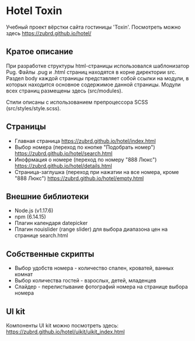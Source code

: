 # Hotel Toxin

Учебный проект вёрстки сайта гостиницы 'Toxin'. Посмотреть можно здесь https://zubrd.github.io/hotel/

## Кратое описание

При разработке структуры html-страницы использовался шаблонизатор Pug. Файлы .pug и .html страниц находятся в корне директории src. Раздел body каждой страницы представляет собой ссылки на модули, в которых находится основное содержимое данной страницы. Модули всех страниц размещены здесь (src/modules).

Стили описаны с использованием препроцессора SCSS (src/styles/style.scss).

## Страницы

- Главная страница https://zubrd.github.io/hotel/index.html
- Выбор номера (переход по кнопке "Подобрать номер") https://zubrd.github.io/hotel/search.html
- Инофрмация о номере (переход по номеру "888 Люкс") https://zubrd.github.io/hotel/details.html
- Страница-заглушка (переход при нажатии на все номера, кроме "888 Люкс") https://zubrd.github.io/hotel/empty.html

## Внешние библиотеки

- Node.js (v1.17.6)
- npm (6.14.15)
- Плагин календаря datepicker
- Плагин nouislider (range slider) для выбора диапазона цен на странице search.html

## Собственные скрипты

- Выбор удобств номера - количество спален, кроватей, ванных комнат 
- Выбор количества гостей - взрослых, детей, младенцев
- Слайдер - перелистывание фотографий номера на странице выбора номера

## UI kit

Компоненты UI kit можно посмотреть здесь: https://zubrd.github.io/hotel/uikit/uikit_index.html